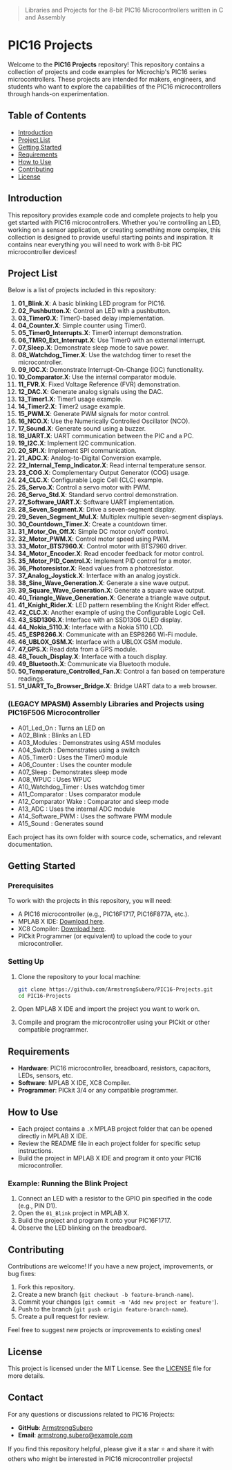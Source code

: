 > Libraries and Projects for the 8-bit PIC16 Microcontrollers written in C and Assembly

# PIC16 Projects

Welcome to the **PIC16 Projects** repository! This repository contains a collection of projects and code examples for Microchip's PIC16 series microcontrollers. These projects are intended for makers, engineers, and students who want to explore the capabilities of the PIC16 microcontrollers through hands-on experimentation.

## Table of Contents
- [Introduction](#introduction)
- [Project List](#project-list)
- [Getting Started](#getting-started)
- [Requirements](#requirements)
- [How to Use](#how-to-use)
- [Contributing](#contributing)
- [License](#license)

## Introduction

This repository provides example code and complete projects to help you get started with PIC16 microcontrollers. Whether you're controlling an LED, working on a sensor application, or creating something more complex, this collection is designed to provide useful starting points and inspiration. It contains near everything you will need to work with 8-bit PIC microcontroller devices!

## Project List

Below is a list of projects included in this repository:

1. **01_Blink.X**: A basic blinking LED program for PIC16.
2. **02_Pushbutton.X**: Control an LED with a pushbutton.
3. **03_Timer0.X**: Timer0-based delay implementation.
4. **04_Counter.X**: Simple counter using Timer0.
5. **05_Timer0_Interrupts.X**: Timer0 interrupt demonstration.
6. **06_TMR0_Ext_Interrupt.X**: Use Timer0 with an external interrupt.
7. **07_Sleep.X**: Demonstrate sleep mode to save power.
8. **08_Watchdog_Timer.X**: Use the watchdog timer to reset the microcontroller.
9. **09_IOC.X**: Demonstrate Interrupt-On-Change (IOC) functionality.
10. **10_Comparator.X**: Use the internal comparator module.
11. **11_FVR.X**: Fixed Voltage Reference (FVR) demonstration.
12. **12_DAC.X**: Generate analog signals using the DAC.
13. **13_Timer1.X**: Timer1 usage example.
14. **14_Timer2.X**: Timer2 usage example.
15. **15_PWM.X**: Generate PWM signals for motor control.
16. **16_NCO.X**: Use the Numerically Controlled Oscillator (NCO).
17. **17_Sound.X**: Generate sound using a buzzer.
18. **18_UART.X**: UART communication between the PIC and a PC.
19. **19_I2C.X**: Implement I2C communication.
20. **20_SPI.X**: Implement SPI communication.
21. **21_ADC.X**: Analog-to-Digital Conversion example.
22. **22_Internal_Temp_Indicator.X**: Read internal temperature sensor.
23. **23_COG.X**: Complementary Output Generator (COG) usage.
24. **24_CLC.X**: Configurable Logic Cell (CLC) example.
25. **25_Servo.X**: Control a servo motor with PWM.
26. **26_Servo_Std.X**: Standard servo control demonstration.
27. **27_Software_UART.X**: Software UART implementation.
28. **28_Seven_Segment.X**: Drive a seven-segment display.
29. **29_Seven_Segment_Mul.X**: Multiplex multiple seven-segment displays.
30. **30_Countdown_Timer.X**: Create a countdown timer.
31. **31_Motor_On_Off.X**: Simple DC motor on/off control.
32. **32_Motor_PWM.X**: Control motor speed using PWM.
33. **33_Motor_BTS7960.X**: Control motor with BTS7960 driver.
34. **34_Motor_Encoder.X**: Read encoder feedback for motor control.
35. **35_Motor_PID_Control.X**: Implement PID control for a motor.
36. **36_Photoresistor.X**: Read values from a photoresistor.
37. **37_Analog_Joystick.X**: Interface with an analog joystick.
38. **38_Sine_Wave_Generation.X**: Generate a sine wave output.
39. **39_Square_Wave_Generation.X**: Generate a square wave output.
40. **40_Triangle_Wave_Generation.X**: Generate a triangle wave output.
41. **41_Knight_Rider.X**: LED pattern resembling the Knight Rider effect.
42. **42_CLC.X**: Another example of using the Configurable Logic Cell.
43. **43_SSD1306.X**: Interface with an SSD1306 OLED display.
44. **44_Nokia_5110.X**: Interface with a Nokia 5110 LCD.
45. **45_ESP8266.X**: Communicate with an ESP8266 Wi-Fi module.
46. **46_UBLOX_GSM.X**: Interface with a UBLOX GSM module.
47. **47_GPS.X**: Read data from a GPS module.
48. **48_Touch_Display.X**: Interface with a touch display.
49. **49_Bluetooth.X**: Communicate via Bluetooth module.
50. **50_Temperature_Controlled_Fan.X**: Control a fan based on temperature readings.
51. **51_UART_To_Browser_Bridge.X**: Bridge UART data to a web browser.

### (LEGACY MPASM) Assembly Libraries and Projects using PIC16F506 Microcontroller

- A01_Led_On                : 	Turns an LED on
- A02_Blink                 : 	Blinks an LED
- A03_Modules               : 	Demonstrates using ASM modules
- A04_Switch                : 	Demonstrates using a switch
- A05_Timer0				: 	Uses the Timer0 module
- A06_Counter				: 	Uses the counter module
- A07_Sleep					: 	Demonstrates sleep mode
- A08_WPUC                  : 	Uses WPUC
- A10_Watchdog_Timer        : 	Uses watchdog timer
- A11_Comparator            : 	Uses comparator module
- A12_Comparator Wake       : 	Comparator and sleep mode
- A13_ADC                   : 	Uses the internal ADC module
- A14_Software_PWM          : 	Uses the software PWM module
- A15_Sound                 : 	Generates sound

Each project has its own folder with source code, schematics, and relevant documentation.


## Getting Started

### Prerequisites
To work with the projects in this repository, you will need:

- A PIC16 microcontroller (e.g., PIC16F1717, PIC16F877A, etc.).
- MPLAB X IDE: [Download here](https://www.microchip.com/mplab/mplab-x-ide).
- XC8 Compiler: [Download here](https://www.microchip.com/mplab/compilers).
- PICkit Programmer (or equivalent) to upload the code to your microcontroller.

### Setting Up
1. Clone the repository to your local machine:
    ```sh
    git clone https://github.com/ArmstrongSubero/PIC16-Projects.git
    cd PIC16-Projects
    ```

2. Open MPLAB X IDE and import the project you want to work on.
3. Compile and program the microcontroller using your PICkit or other compatible programmer.

## Requirements

- **Hardware**: PIC16 microcontroller, breadboard, resistors, capacitors, LEDs, sensors, etc.
- **Software**: MPLAB X IDE, XC8 Compiler.
- **Programmer**: PICkit 3/4 or any compatible programmer.

## How to Use

- Each project contains a `.X` MPLAB project folder that can be opened directly in MPLAB X IDE.
- Review the README file in each project folder for specific setup instructions.
- Build the project in MPLAB X IDE and program it onto your PIC16 microcontroller.

### Example: Running the Blink Project
1. Connect an LED with a resistor to the GPIO pin specified in the code (e.g., PIN D1).
2. Open the `01_Blink` project in MPLAB X.
3. Build the project and program it onto your PIC16F1717.
4. Observe the LED blinking on the breadboard.

## Contributing

Contributions are welcome! If you have a new project, improvements, or bug fixes:
1. Fork this repository.
2. Create a new branch (`git checkout -b feature-branch-name`).
3. Commit your changes (`git commit -m 'Add new project or feature'`).
4. Push to the branch (`git push origin feature-branch-name`).
5. Create a pull request for review.

Feel free to suggest new projects or improvements to existing ones!

## License

This project is licensed under the MIT License. See the [LICENSE](LICENSE) file for more details.


## Contact

For any questions or discussions related to PIC16 Projects:
- **GitHub**: [ArmstrongSubero](https://github.com/ArmstrongSubero)
- **Email**: [armstrong.subero@example.com](mailto:armstrong.subero@gmail.com)

If you find this repository helpful, please give it a star ⭐ and share it with others who might be interested in PIC16 microcontroller projects!










